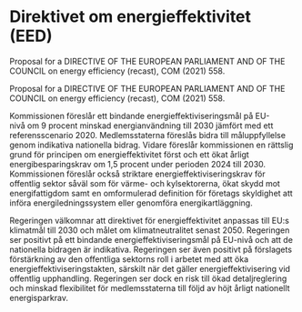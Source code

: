 # Direktivet om energieffektivitet (EED)

Proposal for a DIRECTIVE OF THE EUROPEAN PARLIAMENT AND OF THE COUNCIL on energy efficiency (recast), COM (2021) 558.

Proposal for a DIRECTIVE OF THE EUROPEAN PARLIAMENT AND OF THE COUNCIL on energy efficiency (recast), COM (2021) 558.

Kommissionen föreslår ett bindande energieffektiviseringsmål på EU-nivå om 9 procent minskad energianvändning till 2030 jämfört med ett referensscenario 2020. Medlemsstaterna föreslås bidra till måluppfyllelse genom indikativa nationella bidrag. Vidare föreslår kommissionen en rättslig grund för principen om energieffektivitet först och ett ökat årligt energibesparingskrav om 1,5 procent under perioden 2024 till 2030. Kommissionen föreslår också striktare energieffektiviseringskrav för offentlig sektor såväl som för värme- och kylsektorerna, ökat skydd mot energifattigdom samt en omformulerad definition för företags skyldighet att införa energiledningssystem eller genomföra energikartläggning.

Regeringen välkomnar att direktivet för energieffektivitet anpassas till EU:s klimatmål till 2030 och målet om klimatneutralitet senast 2050. Regeringen ser positivt på ett bindande energieffektiviseringsmål på EU-nivå och att de nationella bidragen är indikativa. Regeringen ser även positivt på förslagets förstärkning av den offentliga sektorns roll i arbetet med att öka energieffektiviseringstakten, särskilt när det gäller energieffektivisering vid offentlig upphandling. Regeringen ser dock en risk till ökad detaljreglering och minskad flexibilitet för medlemsstaterna till följd av höjt årligt nationellt energisparkrav.
